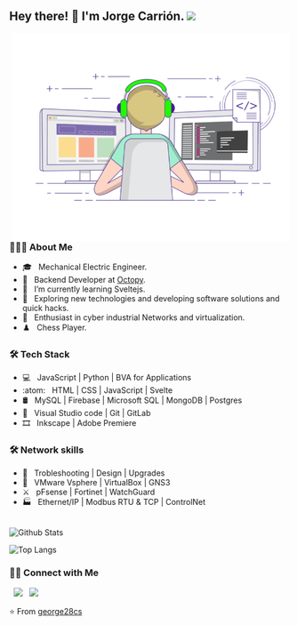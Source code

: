 <h2> Hey there! 👋 I'm Jorge Carrión. <img src="https://github.com/souvikguria98/souvikguria98/blob/master/Hi.gif" width="25"></h2>
<img align="right" alt="GIF" src="https://raw.githubusercontent.com/devSouvik/devSouvik/master/gif3.gif" width="500"/>

<h3> 👨🏻‍💻 About Me </h3>

- 🎓 &nbsp; Mechanical Electric Engineer.
- 💼 &nbsp; Backend Developer at [Octopy](https://octopy.com/).
- 🔭 &nbsp; I’m currently learning Sveltejs.
- 🤔 &nbsp; Exploring new technologies and developing software solutions and quick hacks.
- 🌱 &nbsp; Enthusiast in cyber industrial Networks and virtualization.
- ♟️ &nbsp; Chess Player.

<h3>🛠 Tech Stack</h3>

- 💻 &nbsp; JavaScript | Python | BVA for Applications  
- :atom: &nbsp; HTML | CSS | JavaScript | Svelte 
- 🛢 &nbsp; MySQL | Firebase | Microsoft SQL | MongoDB | Postgres
- 🔧 &nbsp; Visual Studio code | Git | GitLab 
- 🎞️ &nbsp; Inkscape | Adobe Premiere

<h3>🛠 Network skills</h3>

- 📡 &nbsp; Trobleshooting | Design | Upgrades  
- 💾 &nbsp; VMware Vsphere | VirtualBox | GNS3  
- ⚔️ &nbsp; pFsense | Fortinet | WatchGuard  
- 🏭 &nbsp; Ethernet/IP | Modbus RTU & TCP | ControlNet   

<br>

<img align="center" src="https://github-readme-stats.vercel.app/api?username=george28cs&include_all_commits=true&count_private=true&show_icons=true&line_height=20&title_color=7A7ADB&icon_color=2234AE&text_color=D3D3D3&bg_color=0,000000,130F40" alt="Github Stats">

</br>

![Top Langs](https://github-readme-stats.vercel.app/api/top-langs/?username=george28cs&layout=compact&text_color=daf7dc&bg_color=151515)


<h3> 🤝🏻 Connect with Me </h3>

<p align="left">
&nbsp; <a href="https://www.linkedin.com/in/jcarrion28/" target="_blank" rel="noopener noreferrer"><img src="https://img.icons8.com/plasticine/100/000000/linkedin.png" width="50" /></a>
&nbsp; <a href="mailto:jorge_28cs@hotmail.com" target="_blank" rel="noopener noreferrer"><img src="https://img.icons8.com/plasticine/100/000000/gmail.png"  width="50" /></a>
</p>

⭐️ From [george28cs](https://github.com/george28cs)
